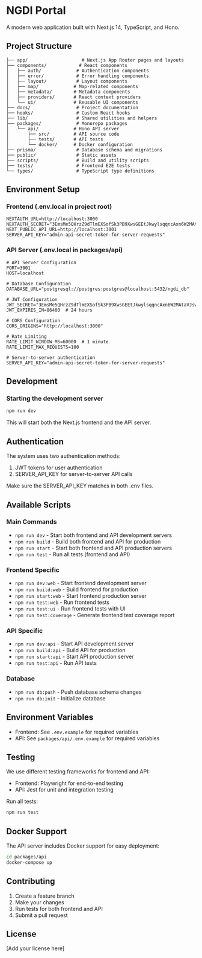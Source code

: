# NGDI Portal

A modern web application built with Next.js 14, TypeScript, and Hono.

## Project Structure

```
├── app/                    # Next.js App Router pages and layouts
├── components/            # React components
│   ├── auth/             # Authentication components
│   ├── error/            # Error handling components
│   ├── layout/           # Layout components
│   ├── map/             # Map-related components
│   ├── metadata/        # Metadata components
│   ├── providers/       # React context providers
│   └── ui/              # Reusable UI components
├── docs/                 # Project documentation
├── hooks/                # Custom React hooks
├── lib/                  # Shared utilities and helpers
├── packages/             # Monorepo packages
│   └── api/             # Hono API server
│       ├── src/         # API source code
│       ├── tests/       # API tests
│       └── docker/      # Docker configuration
├── prisma/               # Database schema and migrations
├── public/               # Static assets
├── scripts/              # Build and utility scripts
├── tests/                # Frontend E2E tests
└── types/                # TypeScript type definitions
```

## Environment Setup

### Frontend (.env.local in project root)
```
NEXTAUTH_URL=http://localhost:3000
NEXTAUTH_SECRET="3EmsMe5QHrzZ9dTlmEXSofSk3PB9XwsGEEtJkwylsqqncAxn6W2MAtaVJsw="
NEXT_PUBLIC_API_URL=http://localhost:3001
SERVER_API_KEY="admin-api-secret-token-for-server-requests"
```

### API Server (.env.local in packages/api)
```
# API Server Configuration
PORT=3001
HOST=localhost

# Database Configuration
DATABASE_URL="postgresql://postgres:postgres@localhost:5432/ngdi_db"

# JWT Configuration
JWT_SECRET="3EmsMe5QHrzZ9dTlmEXSofSk3PB9XwsGEEtJkwylsqqncAxn6W2MAtaVJsw="
JWT_EXPIRES_IN=86400  # 24 hours

# CORS Configuration
CORS_ORIGINS="http://localhost:3000"

# Rate Limiting
RATE_LIMIT_WINDOW_MS=60000  # 1 minute
RATE_LIMIT_MAX_REQUESTS=100

# Server-to-server authentication
SERVER_API_KEY="admin-api-secret-token-for-server-requests"
```

## Development

### Starting the development server
```bash
npm run dev
```

This will start both the Next.js frontend and the API server.

## Authentication

The system uses two authentication methods:
1. JWT tokens for user authentication
2. SERVER_API_KEY for server-to-server API calls

Make sure the SERVER_API_KEY matches in both .env files.

## Available Scripts

### Main Commands
- `npm run dev` - Start both frontend and API development servers
- `npm run build` - Build both frontend and API for production
- `npm run start` - Start both frontend and API production servers
- `npm run test` - Run all tests (frontend and API)

### Frontend Specific
- `npm run dev:web` - Start frontend development server
- `npm run build:web` - Build frontend for production
- `npm run start:web` - Start frontend production server
- `npm run test:web` - Run frontend tests
- `npm run test:ui` - Run frontend tests with UI
- `npm run test:coverage` - Generate frontend test coverage report

### API Specific
- `npm run dev:api` - Start API development server
- `npm run build:api` - Build API for production
- `npm run start:api` - Start API production server
- `npm run test:api` - Run API tests

### Database
- `npm run db:push` - Push database schema changes
- `npm run db:init` - Initialize database

## Environment Variables

- Frontend: See `.env.example` for required variables
- API: See `packages/api/.env.example` for required variables

## Testing

We use different testing frameworks for frontend and API:
- Frontend: Playwright for end-to-end testing
- API: Jest for unit and integration testing

Run all tests:
```bash
npm run test
```

## Docker Support

The API server includes Docker support for easy deployment:

```bash
cd packages/api
docker-compose up
```

## Contributing

1. Create a feature branch
2. Make your changes
3. Run tests for both frontend and API
4. Submit a pull request

## License

[Add your license here]


